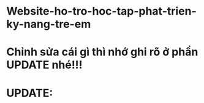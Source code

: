 # Website-ho-tro-hoc-tap-phat-trien-ky-nang-tre-em
# Chỉnh sửa cái gì thì nhớ ghi rõ ở phần UPDATE nhé!!!


# UPDATE:
